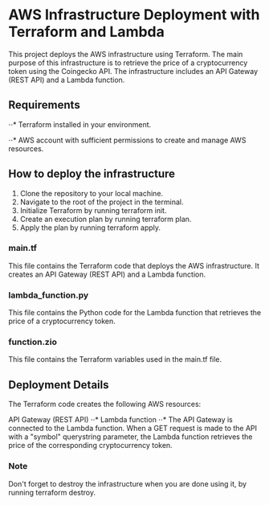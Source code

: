 # AWS Infrastructure Deployment with Terraform and Lambda
This project deploys the AWS infrastructure using Terraform. The main purpose of this infrastructure is to retrieve the price of a cryptocurrency token using the Coingecko API. The infrastructure includes an API Gateway (REST API) and a Lambda function.

## Requirements
⋅⋅* Terraform installed in your environment.

⋅⋅* AWS account with sufficient permissions to create and manage AWS resources.

## How to deploy the infrastructure
1. Clone the repository to your local machine.
2. Navigate to the root of the project in the terminal.
3. Initialize Terraform by running terraform init.
4. Create an execution plan by running terraform plan.
5. Apply the plan by running terraform apply.


### main.tf
This file contains the Terraform code that deploys the AWS infrastructure. It creates an API Gateway (REST API) and a Lambda function.

### lambda_function.py
This file contains the Python code for the Lambda function that retrieves the price of a cryptocurrency token.

### function.zio
This file contains the Terraform variables used in the main.tf file.

## Deployment Details
The Terraform code creates the following AWS resources:

API Gateway (REST API)
⋅⋅* Lambda function
⋅⋅* The API Gateway is connected to the Lambda function. When a GET request is made to the API with a "symbol" querystring parameter, the Lambda function retrieves the price of the corresponding cryptocurrency token.

### Note
Don't forget to destroy the infrastructure when you are done using it, by running terraform destroy.
